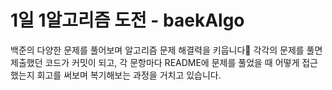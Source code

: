 # 1일 1알고리즘 도전 - baekAlgo
백준의 다양한 문제를 풀어보며 알고리즘 문제 해결력을 키웁니다🌱
각각의 문제를 풀면 제출했던 코드가 커밋이 되고,
각 문항마다 README에 문제를 풀었을 때 어떻게 접근했는지 회고를 써보며
복기해보는 과정을 거치고 있습니다.
